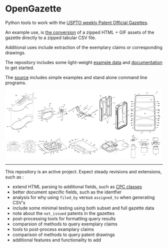 # OpenGazette

Python tools to work with the [USPTO weekly Patent Official Gazettes](https://developer.uspto.gov/product/patent-official-gazettes-listing).

An example use, is [the conversion](opengazette/gazette_to_csv.py) of a zipped HTML + GIF assets of the gazette directly to a zipped tabular CSV file.

Additional uses include extraction of the exemplary claims or corresponding drawings.

The repository includes some light-weight [example data](data/) and [documentation](docs/) to get started.

The [source](/opengazette) includes simple examples and stand alone command line programs.

<img src="docs/images/2408-open_gazette-get_gifs-01.jpg" width=500px>

---

This repository is an active project. Expect steady revisions and extensions, such as :

* extend HTML parsing to additional fields, such as [CPC classes](https://www.uspto.gov/web/patents/classification/cpc/html/cpc.html)
* better document specific fields, such as the identfier
* analysis for why using ```filed_by``` versus ```assigned_to``` when generating CSV's
* include some minimal testing using both subset and full gazette data
* note about the ```not_issued``` patents in the gazettes
* post-processing tools for formatting query results
* comparsion of methods to query exemplary claims
* tools to post-process examplary claims
* comparison of methods to query patent drawings
* additional features and functionality to add



